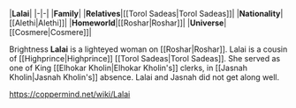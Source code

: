 |**Lalai**|
|-|-|
|**Family**|
|**Relatives**|[[Torol Sadeas\|Torol Sadeas]]|
|**Nationality**|[[Alethi\|Alethi]]|
|**Homeworld**|[[Roshar\|Roshar]]|
|**Universe**|[[Cosmere\|Cosmere]]|

Brightness **Lalai** is a lighteyed woman on [[Roshar\|Roshar]].
Lalai is a cousin of [[Highprince\|Highprince]] [[Torol Sadeas\|Torol Sadeas]]. She served as one of King [[Elhokar Kholin\|Elhokar Kholin's]] clerks, in [[Jasnah Kholin\|Jasnah Kholin's]] absence. Lalai and Jasnah did not get along well.



https://coppermind.net/wiki/Lalai